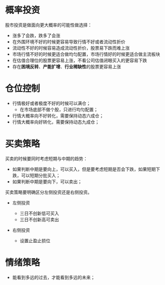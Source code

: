# 概率投资

股市投资是做面向更大概率的可能性做选择：

- 涨多了会跌，跌多了会涨
- 在外围环境不好的时候更容易导致行情不好或者流动性折价
- 流动性不好的时候容易造成流动性折价，股票易下跌而难上涨
- 市场行情不好的时候更适合做均匀配置，市场行情好的时候更适合做主流板块
- 在估值合理位的股票更容易上涨，不看公司估值闭眼买入的更容易下跌
- 存在**困境反转**、**产能扩增**、**行业稀缺性**的股票更容易上涨

# 仓位控制

- 行情极好或者极度不好的时候可以满仓；
  - 在市场底部不做个股，只进行均匀配置；
- 行情大概率向不好转化，需要保持动态六成仓；
- 行情大概率向好转化，需要保持动态九成仓；

# 买卖策略

买卖的时候要同时考虑短期与中期的趋势：

- 如果判断中期是要向上，可以买入，但是要考虑短期是否会下跌，如果短期下跌，可以短期分批买入；
- 如果判断中期是要向下，可以卖出；

买卖策略要明确区分左侧投资还是右侧投资。

- 左侧投资

  - 三日不创新低可买入
  - 三日不创新高可卖出

- 右侧投资
  - 设置止盈止损位

# 情绪策略

- 能看到多远的过去，才能看到多远的未来；
